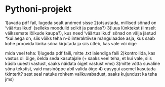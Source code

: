 # Pythoni-projekt
1)avada pdf fail, lugeda sealt andmed sisse
2)otsustada, millised sõnad on ‘väärtuslikud’ (selleks moodulid scikit ja pandas?)
3)luua lünktekst (ilmselt väiksemate lõikude kaupa?), kus need ‘väärtuslikud’ sõnad on välja jäetud
*kui aega on, siis võiks teha n-ö interaktiivse mängulaadse asja, kus saab kohe proovida lünka sõna kirjutada ja siis ütleb, kas vale või õige

mida veel teha:
1)lugeda pdf faili, mitte .txt laiendiga faili
2)kontrollida, kas vastus oli õige, öelda seda kasutajale (+ saaks veel teha, et kui vale, siis küsib uuesti vastust, saaks näidata õiget vastust vms)
3)mitte võtta suvaline sõna tekstist, vaid masinõppe abil valida õige
4) easygui asemel kasutada tkinterit? sest seal natuke rohkem valikuvabadust, saaks kujundust ka teha jms)

